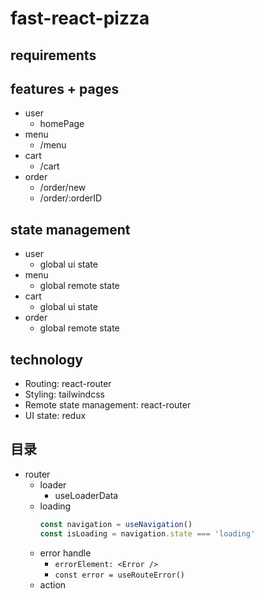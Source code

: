 # fast-react-pizza

## requirements

## features + pages

- user
  - homePage
- menu
  - /menu
- cart
  - /cart
- order
  - /order/new
  - /order/:orderID

## state management

- user
  - global ui state
- menu
  - global remote state
- cart
  - global ui state
- order
  - global remote state

## technology

- Routing: react-router
- Styling: tailwindcss
- Remote state management: react-router
- UI state: redux

## 目录

- router
  - loader
    - useLoaderData
  - loading
    ```js
    const navigation = useNavigation()
    const isLoading = navigation.state === 'loading'
    ```
  - error handle
    - `errorElement: <Error />`
    - `const error = useRouteError()`
  - action
